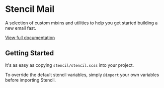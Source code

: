 # Stencil Mail

A selection of custom mixins and utilities to help you get started building a new email fast.

[View full documentation](http://micdijkstra.github.io/stencil-mail/docs)

## Getting Started

It's as easy as copying `stencil/stencil.scss` into your project.

To override the default stencil variables, simply `@import` your own variables
before importing Stencil.
